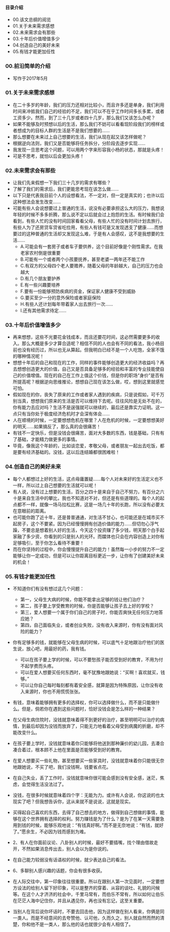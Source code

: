 #### 目录介绍
- 00.该文总纲的阅览
- 01.关于未来需求感想
- 02.未来需求会有那些
- 03.十年后价值增值多少
- 04.创造自己的美好未来
- 05.有钱才能更加任性


### 00.前沿简单的介绍
- 写作于2017年5月


### 01.关于未来需求感想
- 在二十多岁的年龄，我们的压力还相对比较小，而且许多还是单身，我们利用时间来冲抵我们自己的经验的不足，我们可以不在乎工作时间多长多累，或者工资多少。然而，到了三十几岁或者四十几岁，那么我们又该怎么办呢？
- 如果不能够及时预想以后的生活，那么我们不妨可以看看现阶段我们的榜样或者想成为的目标人群的生活是不是我们想要的……
- 那么想要在未来过上自己想要的生活，我们从现在起又该怎样做呢？
- 根据逆向法则，我们又是否能够将任务拆分，分阶段去逐步实现……
- 我发现一旦思考这个问题，可以用两个字来形容我小杨的状态，那就是头疼！
- 可是不思考，就怕以后会更加头疼！


### 02.未来需求会有那些
- 让我们先来假想一下我们三十几岁的需求有哪些？
- 了解了我们的需求后，我们更能思考现在该怎么做……
- 以下只是代表我目前个人的设想看法，不一定对，但一定是真实的；也许以后这种想法会发生改变……
- 可能有些人会说想要过上普通的生活，说没有必要承担这么大的压力，我想说年轻的时候不多多折腾，那么说不定以后就会过上抱怨的生活。有时候我们会看到，有些人忙的没有时间回家看看父母，有些人忙的没有时间计划去旅行，有些人为了还房贷车贷省吃俭用，有些人有钱可是又发现透支了健康……而想要过的这种普通的生活却又发现这么难，于是有人会感叹，这不是我想要的生活……
    - A.可能会有一套房子或者车子要供养，这个目前好像是个刚性需求。在我老家农村倒是很重要
    - B.可能有一个或者两个小孩要抚养，甚至老婆一两年还不能工作
    - C.有双方的父母四个老人要赡养，随着父母的年龄越大，自己的压力也会越大
    - D.有几个朋友要护养
    - E.有一些兴趣要培养
    - F.要有一份能够预防疾病的资金，保证家人健康不受到威胁
    - G.要买至少一分的意外保险或者家庭保险
    - H.有些人还计划每年带着家人出去旅行一次……
    - I.还有其他需求待定……




### 03.十年后价值增值多少
- 再来想想，这些不光要花金钱成本，而且还要花时间，这必然需要更多的收入。那么大概是多少才算合适呢？相信不同的人也会有不同的看法，我小杨目前也没有经历过，所以也无从算起。但我明白已经不是一个人吃饱，全家不饿的哪种情况呢！
- 想想十年后的自己和现在的工作，同样的事件能够创造更大的经济收益吗？再去想想创造更大的价值，自己又是否具备足够多的经验和丰富的专业技能使自己的价值增值。现在的自己在工作上值这个价钱，但是你的职场“身价”是否有所提高呢？根据逆向思维推论，想想自己现在该怎么做，哎，想到这里就感觉可怕。
- 假如现在的你，丧失了原来的工作或者家人遇到的疾病，只是说假如，可千万别当真，想想我们原来的生活是否可以维持下去呢。往往风险是无处不在的，你有能力去应对吗？生活不是逞强就可以继续的，最后还是靠实力证明。这一点只有当你处于极度经济危机时才会深有体会……
- 人在顺境的时候，一定要想想危机在哪里？人在危机的时候，一定要想想美好的明天……如果搞反了，那么真的会很痛苦！
- 有钱不一定快乐，但是没钱会很痛苦，面对大多数的东西，钱是基础，只有有了基础，才能精力做更多的事情。
- 毕竟，像我这个年龄的，比如谈恋爱，孝敬父母，或者朋友一起出去吃饭，都是要有经济基础的。没钱，这以后连结婚都很困难啦！



### 04.创造自己的美好未来
- 每个人都想过上好的生活，这点毋庸置疑……每个人对未来好的生活定义也不一样，所以过上自己想要的生活就可以呢！
- 有人说，没有过上想要的生活，百分之四十是来自于自己不努力，有百分之六十是来自生活中的攀比，我也不知道对不对，但还是有些道理的。每个人的起点都不一样，就像一场马拉松比赛，这是一场几十年的长跑，所以没有必要太在意眼前的距离。
- 也可能你跑了近十年，还是普普通通，对生活不甘心，也可能还是在城市买不起房子，这个不要紧。因为已经慢慢拥有创造价值的能力……但切勿心浮气躁，不要总是想着别人好的生活，今天这个投资赚了多少钱，明天那个白手起家融了多少资，你看到的只是别人的光环。而媒体也只会在内容创造上对你有足够吸引，至于你怎么看待不重要！
- 而在你坚持的过程中，你会慢慢提升自己的能力！虽然每一小步的努力不一定能够让你一定成功，但是可以让你距离目标更近一步，让你有了创建美好未来的机会！


### 05.有钱才能更加任性
- 不知道你们有没有想过这几个问题：
    - 第一，父母生大病的时候，你能不能拿出足够的钱让他们治疗？
    - 第二，孩子要上学受教育的时候，你是否能够让孩子去上好的学校？
    - 第三，爱人想要一个属于你们自己的房子时，你能否爽快无任何压力地答应她？
    - 第四，自己面临失业，或者创业失败，没有收入来源时，你有没有面对风险的能力？
- 你有足够多的钱，就能够在父母生病的时候，可以底气十足地跟治疗他们的医生说，放心吧，用最好的药，我有钱。
    - 可以在孩子要上学的时候，可以不要愁孩子能否受到好的教育，不用为付不起学费而头疼。
    - 可以在爱人想要买任何东西时，毫不犹豫地跟她说：“买啊！喜欢就买，钱够。”
    - 可以让你自己每时每刻都有着安全感，就算是因为特殊原因，让你没有收入来源时，你也不用慌慌张张。
- 有钱，意味着能够拥有更多的选择权，你可以选择做什么，而不是只能做什么。但是，倘若你在遇到这些问题时，恰好没钱会是怎么样的一种结果？
- 在父母生病住院时，没钱就意味着得不到更好的治疗，甚至明明可以治疗的病情，到最后却因为没钱而放弃了，只能无力地看着父母受到病魔的折磨，却不能改变什么。
- 在孩子要上学时，没钱就意味着你只能够将他送到那种廉价的幼儿园，去凑合凑合着过，根本顾不上他在里面是否能够受到好的教育。
- 在爱人想要买一些礼物，甚至想要买一些家具时，没钱就意味着你只能很无奈地跟她说，不买了吧，我们没钱啊，钱要省点花。
- 在自己失业，丢了工作时，没钱就意味你很可能会感到没有安全感，迷茫，焦虑，会觉得生活没法过了。
- 没钱，在很多时候就意味着四个字：无能为力。或许有人会说，你这说的也太现实了吧？但我想告诉你，这从来就不是说说，这就是现实。
- 买得起自己喜欢的东西，去得了自己想去的地方，做得到自己想做的事情，能够在这个世界拥有选择的权利。努力赚钱是为了什么？是为了在某一天需要急用到钱的时候，能够乐观地说：“有钱真好啊。”而不是无奈地说：“有钱，就好了。”愿余生，不必因为钱而感到为难。


- 2、有人在你面前议论、八卦别人的时候，最好不要插嘴，找个理由借故走开，不然如果消息传出去，别人会以为是你说的。
- 在自己能力较弱没有话语权的时候，就少表达自己的看法。
- 6、多聊别人感兴趣的话题，你会有很多收获。
- 在人际交往中，第一印象往往很重要。所以在跟别人第一次见面时，一定要想方设法的给别人留下好印象，可以是整齐的穿着、从容的谈吐、礼貌的问候等。在这个人才济济的社会中，千里马常有，而伯乐不常有，所以如何让伯乐在茫茫人海中记住你，并且从遇见你，再也没有忘记，这至关重要。
- 当别人在背后说你坏话时，不要去回击他，因为这样做在别人看来，你俩是同一类人。而是不经意间的去夸赞他、认可他，久而久之，别人就自然而然的清楚，你和他不是一类人，那么他的话也就很少会有人相信了。

